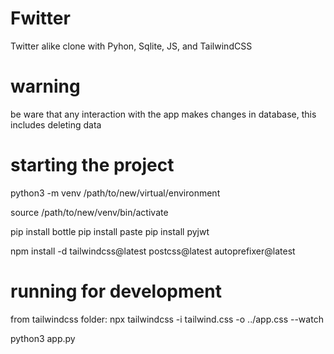 # Fwitter
Twitter alike clone with Pyhon, Sqlite, JS, and TailwindCSS

# warning
be ware that any interaction with the app makes changes in database, this includes deleting data

# starting the project
python3 -m venv /path/to/new/virtual/environment

source /path/to/new/venv/bin/activate

pip install bottle
pip install paste
pip install pyjwt

npm install -d tailwindcss@latest postcss@latest autoprefixer@latest

# running for development
from tailwindcss folder:
npx tailwindcss -i tailwind.css -o ../app.css --watch

python3 app.py




